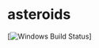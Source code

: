 # asteroids

[![Windows Build Status](https://ci.appveyor.com/api/projects/status/github/awesomekyle/asteroids?svg=true)]
